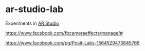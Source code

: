 # ar-studio-lab
Experiments in [AR Studio](https://developers.facebook.com/products/ar-studio/overview/)

https://www.facebook.com/fbcameraeffects/manage/#

https://www.facebook.com/pg/Posit-Labs-1564529473645766
